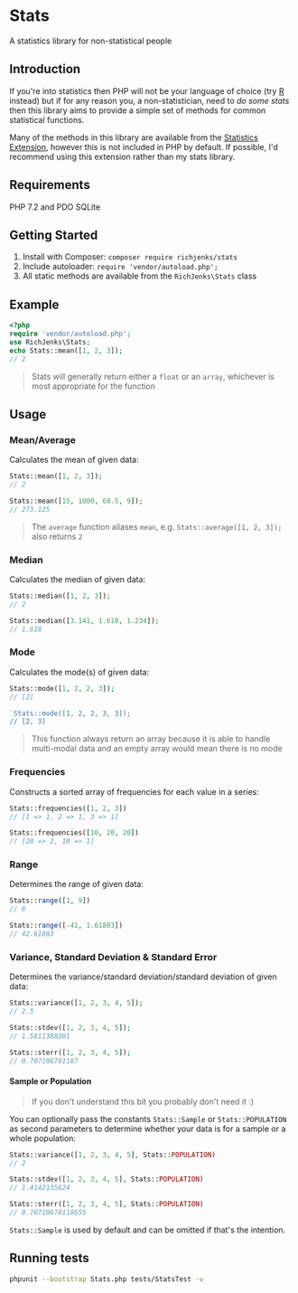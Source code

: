 # Stats

A statistics library for non-statistical people

## Introduction

If you're into statistics then PHP will not be your language of choice (try [R](https://www.r-project.org/) instead) but if for any reason you, a non-statistician, need to _do some stats_ then this library aims to provide a simple set of methods for common statistical functions.

Many of the methods in this library are available from the [Statistics Extension](http://uk1.php.net/manual/en/book.stats.php), however this is not included in PHP by default. If possible, I'd recommend using this extension rather than my stats library.

## Requirements

PHP 7.2 and PDO SQLite

## Getting Started

1. Install with Composer: `composer require richjenks/stats`
1. Include autoloader: `require 'vendor/autoload.php';`
1. All static methods are available from the `RichJenks\Stats` class

## Example

```php
<?php
require 'vendor/autoload.php';
use RichJenks\Stats;
echo Stats::mean([1, 2, 3]);
// 2
```

> Stats will generally return either a `float` or an `array`, whichever is most appropriate for the function

## Usage

### Mean/Average

Calculates the mean of given data:

```php
Stats::mean([1, 2, 3]);
// 2

Stats::mean([15, 1000, 68.5, 9]);
// 273.125
```

> The `average` function aliases `mean`, e.g. `Stats::average([1, 2, 3]);` also returns `2`

### Median

Calculates the median of given data:

```php
Stats::median([1, 2, 3]);
// 2

Stats::median([3.141, 1.618, 1.234]);
// 1.618
```

### Mode

Calculates the mode(s) of given data:

```php
Stats::mode([1, 2, 2, 3]);
// [2]

`Stats::mode([1, 2, 2, 3, 3]);
// [2, 3]
```

> This function always return an array because it is able to handle multi-modal data and an empty array would mean there is no mode

### Frequencies

Constructs a sorted array of frequencies for each value in a series:

```php
Stats::frequencies([1, 2, 3])
// [1 => 1, 2 => 1, 3 => 1]

Stats::frequencies([10, 20, 20])
// [20 => 2, 10 => 1]
```

### Range

Determines the range of given data:

```php
Stats::range([1, 9])
// 8

Stats::range([-41, 1.61803])
// 42.61803
```

### Variance, Standard Deviation & Standard Error

Determines the variance/standard deviation/standard deviation of given data:

```php
Stats::variance([1, 2, 3, 4, 5]);
// 2.5

Stats::stdev([1, 2, 3, 4, 5]);
// 1.5811388301

Stats::sterr([1, 2, 3, 4, 5]);
// 0.707106781187
```

#### Sample or Population

> If you don't understand this bit you probably don't need it :)

You can optionally pass the constants `Stats::Sample` or `Stats::POPULATION` as second parameters to determine whether your data is for a sample or a whole population:

```php
Stats::variance([1, 2, 3, 4, 5], Stats::POPULATION)
// 2

Stats::stdev([1, 2, 3, 4, 5], Stats::POPULATION)
// 1.4142135624

Stats::sterr([1, 2, 3, 4, 5], Stats::POPULATION)
// 0.70710678118655
```

`Stats::Sample` is used by default and can be omitted if that's the intention.

## Running tests

```bash
phpunit --bootstrap Stats.php tests/StatsTest -v
```
